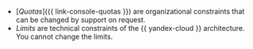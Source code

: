 * [_Quotas_]({{ link-console-quotas }}) are organizational constraints that can be changed by support on request.
* _Limits_ are technical constraints of the {{ yandex-cloud }} architecture. You cannot change the limits.